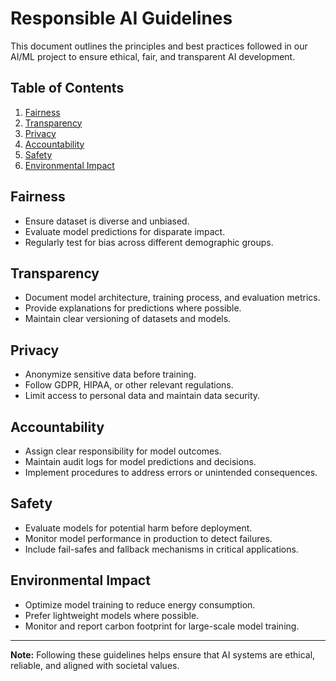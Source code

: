# Responsible AI Guidelines

This document outlines the principles and best practices followed in our AI/ML project to ensure ethical, fair, and transparent AI development.

## Table of Contents

1. [Fairness](#fairness)
2. [Transparency](#transparency)
3. [Privacy](#privacy)
4. [Accountability](#accountability)
5. [Safety](#safety)
6. [Environmental Impact](#environmental-impact)

## Fairness

- Ensure dataset is diverse and unbiased.
- Evaluate model predictions for disparate impact.
- Regularly test for bias across different demographic groups.

## Transparency

- Document model architecture, training process, and evaluation metrics.
- Provide explanations for predictions where possible.
- Maintain clear versioning of datasets and models.

## Privacy

- Anonymize sensitive data before training.
- Follow GDPR, HIPAA, or other relevant regulations.
- Limit access to personal data and maintain data security.

## Accountability

- Assign clear responsibility for model outcomes.
- Maintain audit logs for model predictions and decisions.
- Implement procedures to address errors or unintended consequences.

## Safety

- Evaluate models for potential harm before deployment.
- Monitor model performance in production to detect failures.
- Include fail-safes and fallback mechanisms in critical applications.

## Environmental Impact

- Optimize model training to reduce energy consumption.
- Prefer lightweight models where possible.
- Monitor and report carbon footprint for large-scale model training.

---

**Note:** Following these guidelines helps ensure that AI systems are ethical, reliable, and aligned with societal values.
